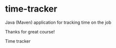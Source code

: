 # time-tracker
Java (Maven) application for tracking time on the job

Thanks for great course!

Time tracker
